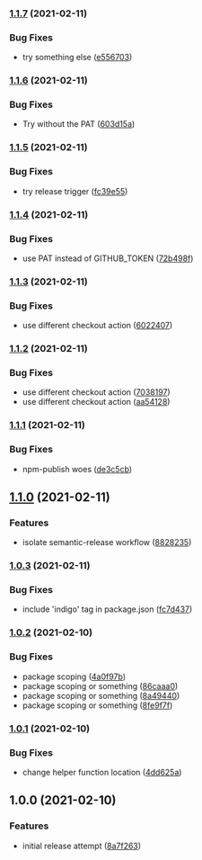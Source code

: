 ### [1.1.7](https://github.com/alkamin/indigo/compare/1.1.6...1.1.7) (2021-02-11)


### Bug Fixes

* try something else ([e556703](https://github.com/alkamin/indigo/commit/e556703f6f1280762d6fb0f088f4e1d01d082b3d))

### [1.1.6](https://github.com/alkamin/indigo/compare/1.1.5...1.1.6) (2021-02-11)


### Bug Fixes

* Try without the PAT ([603d15a](https://github.com/alkamin/indigo/commit/603d15a8fb348e93ffba1064505491c735223d01))

### [1.1.5](https://github.com/alkamin/indigo/compare/1.1.4...1.1.5) (2021-02-11)


### Bug Fixes

* try release trigger ([fc39e55](https://github.com/alkamin/indigo/commit/fc39e556c117082bb8621842ccf9d29058133703))

### [1.1.4](https://github.com/alkamin/indigo/compare/1.1.3...1.1.4) (2021-02-11)


### Bug Fixes

* use PAT instead of GITHUB_TOKEN ([72b498f](https://github.com/alkamin/indigo/commit/72b498f82515ad5210c384c57f6e345361678c43))

### [1.1.3](https://github.com/alkamin/indigo/compare/1.1.2...1.1.3) (2021-02-11)


### Bug Fixes

* use different checkout action ([6022407](https://github.com/alkamin/indigo/commit/6022407c8e25d5332c6d53bc07c5169ef9a21c17))

### [1.1.2](https://github.com/alkamin/indigo/compare/1.1.1...1.1.2) (2021-02-11)


### Bug Fixes

* use different checkout action ([7038197](https://github.com/alkamin/indigo/commit/703819719b29989e80c415f2c577185a8fb87b05))
* use different checkout action ([aa54128](https://github.com/alkamin/indigo/commit/aa54128910850384d0c893728538bd9fd80fec7a))

### [1.1.1](https://github.com/alkamin/indigo/compare/1.1.0...1.1.1) (2021-02-11)


### Bug Fixes

* npm-publish woes ([de3c5cb](https://github.com/alkamin/indigo/commit/de3c5cb654c6cb00cbaf2984b28fd14d382c796c))

## [1.1.0](https://github.com/alkamin/indigo/compare/1.0.3...1.1.0) (2021-02-11)


### Features

* isolate semantic-release workflow ([8828235](https://github.com/alkamin/indigo/commit/88282359a050f2e2a3796c7567c97076fb9f2c99))

### [1.0.3](https://github.com/alkamin/indigo/compare/1.0.2...1.0.3) (2021-02-11)


### Bug Fixes

* include 'indigo' tag in package.json ([fc7d437](https://github.com/alkamin/indigo/commit/fc7d437482f179425a29f231cc493d484b5beda2))

### [1.0.2](https://github.com/alkamin/indigo/compare/1.0.1...1.0.2) (2021-02-10)


### Bug Fixes

* package scoping ([4a0f97b](https://github.com/alkamin/indigo/commit/4a0f97bfe1fadf545a7d31598b63998e46962140))
* package scoping or something ([86caaa0](https://github.com/alkamin/indigo/commit/86caaa01f57455a71ec5526c4875f0db0b9d7c04))
* package scoping or something ([8a49440](https://github.com/alkamin/indigo/commit/8a494403d142b1fd30db53c9246223b3ce3f5103))
* package scoping or something ([8fe9f7f](https://github.com/alkamin/indigo/commit/8fe9f7f0ef9bb3a5b35a9883e16e1355620f2be9))

### [1.0.1](https://github.com/alkamin/indigo/compare/1.0.0...1.0.1) (2021-02-10)


### Bug Fixes

* change helper function location ([4dd625a](https://github.com/alkamin/indigo/commit/4dd625aacf7e396668346765cf8682487ae857cf))

## 1.0.0 (2021-02-10)


### Features

* initial release attempt ([8a7f263](https://github.com/alkamin/indigo/commit/8a7f26322c2f396ba25d77d055106b9e2ad91f21))
